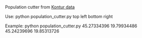 Population cutter from [Kontur data](https://www.kontur.io/portfolio/population-dataset/)

Use: python population_cutter.py top left bottom right

Example: python population_cutter.py 45.27334396 19.79934486 45.24239696 19.85313726
